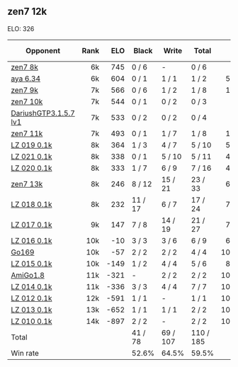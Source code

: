 ## zen7 12k ##

ELO: 326

Opponent | Rank | ELO | Black | Write | Total | Win rate
---------|-----:|----:|-------|-------|-------|-------:
[zen7 8k](zen7%208k.md) | 6k | 745 | 0 / 6 | - | 0 / 6 | 0.0%
[aya 6.34](aya%206.34.md) | 6k | 604 | 0 / 1 | 1 / 1 | 1 / 2 | 50.0%
[zen7 9k](zen7%209k.md) | 7k | 566 | 0 / 6 | 1 / 2 | 1 / 8 | 12.5%
[zen7 10k](zen7%2010k.md) | 7k | 544 | 0 / 1 | 0 / 2 | 0 / 3 | 0.0%
[DariushGTP3.1.5.7 lv1](DariushGTP3.1.5.7%20lv1.md) | 7k | 533 | 0 / 2 | 0 / 2 | 0 / 4 | 0.0%
[zen7 11k](zen7%2011k.md) | 7k | 493 | 0 / 1 | 1 / 7 | 1 / 8 | 12.5%
[LZ 019 0.1k](LZ%20019%200.1k.md) | 8k | 364 | 1 / 3 | 4 / 7 | 5 / 10 | 50.0%
[LZ 021 0.1k](LZ%20021%200.1k.md) | 8k | 338 | 0 / 1 | 5 / 10 | 5 / 11 | 45.5%
[LZ 020 0.1k](LZ%20020%200.1k.md) | 8k | 333 | 1 / 7 | 6 / 9 | 7 / 16 | 43.8%
[zen7 13k](zen7%2013k.md) | 8k | 246 | 8 / 12 | 15 / 21 | 23 / 33 | 69.7%
[LZ 018 0.1k](LZ%20018%200.1k.md) | 8k | 232 | 11 / 17 | 6 / 7 | 17 / 24 | 70.8%
[LZ 017 0.1k](LZ%20017%200.1k.md) | 9k | 147 | 7 / 8 | 14 / 19 | 21 / 27 | 77.8%
[LZ 016 0.1k](LZ%20016%200.1k.md) | 10k | -10 | 3 / 3 | 3 / 6 | 6 / 9 | 66.7%
[Go169](Go169.md) | 10k | -57 | 2 / 2 | 2 / 2 | 4 / 4 | 100.0%
[LZ 015 0.1k](LZ%20015%200.1k.md) | 10k | -149 | 1 / 2 | 4 / 4 | 5 / 6 | 83.3%
[AmiGo1.8](AmiGo1.8.md) | 11k | -321 | - | 2 / 2 | 2 / 2 | 100.0%
[LZ 014 0.1k](LZ%20014%200.1k.md) | 11k | -336 | 3 / 3 | 4 / 4 | 7 / 7 | 100.0%
[LZ 012 0.1k](LZ%20012%200.1k.md) | 12k | -591 | 1 / 1 | - | 1 / 1 | 100.0%
[LZ 013 0.1k](LZ%20013%200.1k.md) | 13k | -652 | 1 / 1 | 1 / 1 | 2 / 2 | 100.0%
[LZ 010 0.1k](LZ%20010%200.1k.md) | 14k | -897 | 2 / 2 | - | 2 / 2 | 100.0%
Total | | | 41 / 78 | 69 / 107 | 110 / 185 | 
Win rate| | | 52.6% | 64.5% | 59.5% | 

